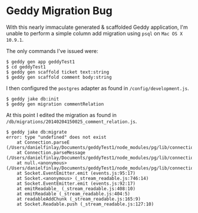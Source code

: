 # Geddy Migration Bug

With this nearly immaculate generated & scaffolded Geddy application, I'm unable to perform a simple column add migration using `psql` on `Mac OS X 10.9.1`.

The only commands I've issued were:
```
$ geddy gen app geddyTest1
$ cd geddyTest1
$ geddy gen scaffold ticket text:string
$ geddy gen scaffold comment body:string
```
I then configured the `postgres` adapter as found in `/config/development.js`.
```
$ geddy jake db:init
$ geddy gen migration commentRelation
```
At this point I edited the migration as found in `/db/migrations/20140204150025_comment_relation.js`.
```
$ geddy jake db:migrate
error: type "undefined" does not exist
    at Connection.parseE (/Users/danielfinlay/Documents/geddyTest1/node_modules/pg/lib/connection.js:546:11)
    at Connection.parseMessage (/Users/danielfinlay/Documents/geddyTest1/node_modules/pg/lib/connection.js:375:17)
    at null.<anonymous> (/Users/danielfinlay/Documents/geddyTest1/node_modules/pg/lib/connection.js:92:20)
    at Socket.EventEmitter.emit (events.js:95:17)
    at Socket.<anonymous> (_stream_readable.js:746:14)
    at Socket.EventEmitter.emit (events.js:92:17)
    at emitReadable_ (_stream_readable.js:408:10)
    at emitReadable (_stream_readable.js:404:5)
    at readableAddChunk (_stream_readable.js:165:9)
    at Socket.Readable.push (_stream_readable.js:127:10)
```
